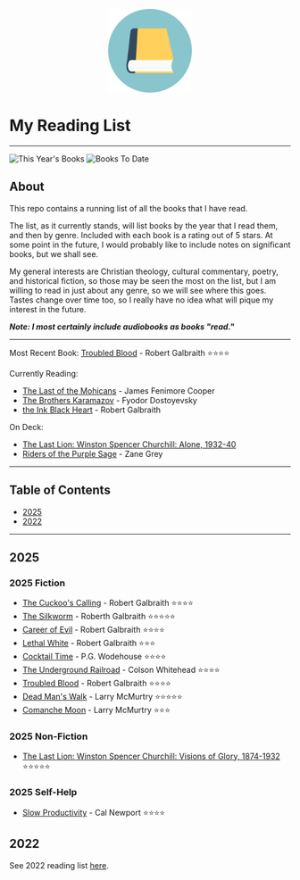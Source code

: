 <p align="center">
<img src="https://github.com/BallsyWalnuts/Reading-List/blob/6464db9c52925d6613aa8305de5c8f57ba380020/book-icon.png?raw=true" width="150" />
</p>

# My Reading List

---

![This Year's Books](https://img.shields.io/badge/Books%20This%20Year-9-success)
![Books To Date](https://img.shields.io/badge/Total%20Books%20To%20Date-36-blue)

## About

This repo contains a running list of all the books that I have read.

The list, as it currently stands, will list books by the year that I read them, and then by genre. Included with each book is a rating out of 5 stars. At some point in the future, I would probably like to include notes on significant books, but we shall see.

My general interests are Christian theology, cultural commentary, poetry, and historical fiction, so those may be seen the most on the list, but I am willing to read in just about any genre, so we will see where this goes. Tastes change over time too, so I really have no idea what will pique my interest in the future.

***Note: I most certainly include audiobooks as books "read."***

---

Most Recent Book: [Troubled Blood](https://www.goodreads.com/book/show/51807232-troubled-blood) - Robert Galbraith :star::star::star::star:

Currently Reading:

- [The Last of the Mohicans](https://www.goodreads.com/book/show/38296.The_Last_of_the_Mohicans) - James Fenimore Cooper
- [The Brothers Karamazov](https://www.goodreads.com/book/show/4934.The_Brothers_Karamazov) - Fyodor Dostoyevsky
- [the Ink Black Heart](https://www.goodreads.com/book/show/60144955-the-ink-black-heart) - Robert Galbraith

On Deck:

- [The Last Lion: Winston Spencer Churchill: Alone, 1932-40](https://www.goodreads.com/book/show/55751.The_Last_Lion)
- [Riders of the Purple Sage](https://www.goodreads.com/book/show/90160.Riders_of_the_Purple_Sage) - Zane Grey

---

## Table of Contents

- [2025](#2025)
- [2022](#2022)

---

## 2025

### 2025 Fiction

- [The Cuckoo's Calling](https://www.goodreads.com/book/show/16160797-the-cuckoo-s-calling) - Robert Galbraith :star::star::star::star:
- [The Silkworm](https://www.goodreads.com/book/show/18214414-the-silkworm) - Roberth Galbraith :star::star::star::star::star:
- [Career of Evil](https://www.goodreads.com/book/show/40611999-career-of-evil) - Robert Galbraith :star::star::star::star:
- [Lethal White](https://www.goodreads.com/book/show/42283287-lethal-white) - Robert Galbraith :star::star::star:
- [Cocktail Time](https://www.goodreads.com/book/show/16241186-cocktail-time) - P.G. Wodehouse :star::star::star::star:
- [The Underground Railroad](https://www.goodreads.com/book/show/30555488-the-underground-railroad) - Colson Whitehead :star::star::star::star:
- [Troubled Blood](https://www.goodreads.com/book/show/51807232-troubled-blood) - Robert Galbraith :star::star::star::star:
- [Dead Man's Walk](https://www.goodreads.com/book/show/54804.Dead_Man_s_Walk) - Larry McMurtry :star::star::star::star::star:
- [Comanche Moon](https://www.goodreads.com/book/show/54807.Comanche_Moon) - Larry McMurtry :star::star::star:

### 2025 Non-Fiction

- [The Last Lion: Winston Spencer Churchill: Visions of Glory, 1874-1932](https://www.goodreads.com/book/show/19809.The_Last_Lion) :star::star::star::star::star:

### 2025 Self-Help

- [Slow Productivity](https://www.goodreads.com/book/show/197773418-slow-productivity) - Cal Newport :star::star::star::star:

## 2022

See 2022 reading list [here](./Past%20Years/2022.md).
